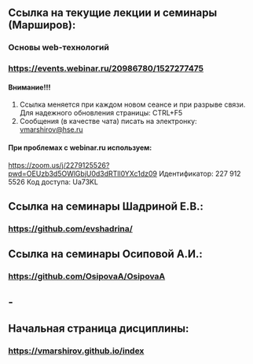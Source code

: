 
## Ссылка на текущие лекции и семинары (Марширов): 
### Основы web-технологий
### https://events.webinar.ru/20986780/1527277475

#### Внимание!!! 
 1. Ссылка меняется при каждом новом сеансе и при разрыве связи. Для надежного обновления страницы: CTRL+F5
 2. Сообщения (в качестве чата) писать на электронку: vmarshirov@hse.ru

####  При проблемах с  webinar.ru используем:
https://zoom.us/j/2279125526?pwd=OEUzb3d5OWlGbjU0d3dRTll0YXc1dz09
Идентификатор: 227 912 5526 Код доступа: Ua73KL

## Ссылка на семинары Шадриной Е.В.: 
### https://github.com/evshadrina/


## Ссылка на семинары Осиповой А.И.: 
### https://github.com/OsipovaA/OsipovaA

## -
## Начальная страница дисциплины:
### https://vmarshirov.github.io/index
